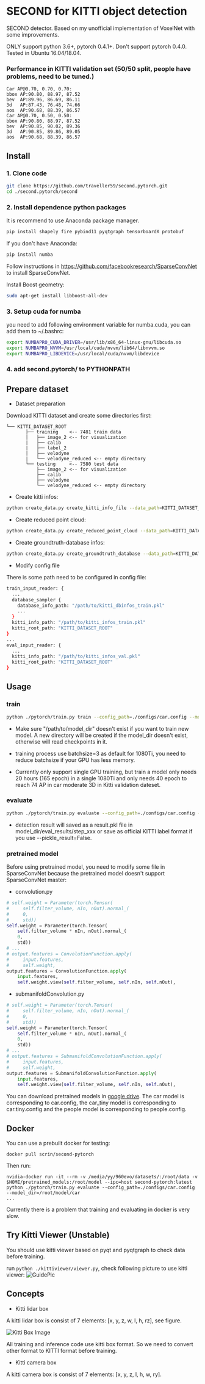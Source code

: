 # SECOND for KITTI object detection
SECOND detector. Based on my unofficial implementation of VoxelNet with some improvements.

ONLY support python 3.6+, pytorch 0.4.1+. Don't support pytorch 0.4.0. Tested in Ubuntu 16.04/18.04.

### Performance in KITTI validation set (50/50 split, people have problems, need to be tuned.)

```
Car AP@0.70, 0.70, 0.70:
bbox AP:90.80, 88.97, 87.52
bev  AP:89.96, 86.69, 86.11
3d   AP:87.43, 76.48, 74.66
aos  AP:90.68, 88.39, 86.57
Car AP@0.70, 0.50, 0.50:
bbox AP:90.80, 88.97, 87.52
bev  AP:90.85, 90.02, 89.36
3d   AP:90.85, 89.86, 89.05
aos  AP:90.68, 88.39, 86.57
```

## Install

### 1. Clone code

```bash
git clone https://github.com/traveller59/second.pytorch.git
cd ./second.pytorch/second
```

### 2. Install dependence python packages

It is recommend to use Anaconda package manager.

```bash
pip install shapely fire pybind11 pyqtgraph tensorboardX protobuf
```

If you don't have Anaconda:

```bash
pip install numba
```

Follow instructions in https://github.com/facebookresearch/SparseConvNet to install SparseConvNet.

Install Boost geometry:

```bash
sudo apt-get install libboost-all-dev
```


### 3. Setup cuda for numba

you need to add following environment variable for numba.cuda, you can add them to ~/.bashrc:

```bash
export NUMBAPRO_CUDA_DRIVER=/usr/lib/x86_64-linux-gnu/libcuda.so
export NUMBAPRO_NVVM=/usr/local/cuda/nvvm/lib64/libnvvm.so
export NUMBAPRO_LIBDEVICE=/usr/local/cuda/nvvm/libdevice
```

### 4. add second.pytorch/ to PYTHONPATH

## Prepare dataset

* Dataset preparation

Download KITTI dataset and create some directories first:

```plain
└── KITTI_DATASET_ROOT
       ├── training    <-- 7481 train data
       |   ├── image_2 <-- for visualization
       |   ├── calib
       |   ├── label_2
       |   ├── velodyne
       |   └── velodyne_reduced <-- empty directory
       └── testing     <-- 7580 test data
           ├── image_2 <-- for visualization
           ├── calib
           ├── velodyne
           └── velodyne_reduced <-- empty directory
```

* Create kitti infos:

```bash
python create_data.py create_kitti_info_file --data_path=KITTI_DATASET_ROOT
```

* Create reduced point cloud:

```bash
python create_data.py create_reduced_point_cloud --data_path=KITTI_DATASET_ROOT
```

* Create groundtruth-database infos:

```bash
python create_data.py create_groundtruth_database --data_path=KITTI_DATASET_ROOT
```

* Modify config file

There is some path need to be configured in config file:

```bash
train_input_reader: {
  ...
  database_sampler {
    database_info_path: "/path/to/kitti_dbinfos_train.pkl"
    ...
  }
  kitti_info_path: "/path/to/kitti_infos_train.pkl"
  kitti_root_path: "KITTI_DATASET_ROOT"
}
...
eval_input_reader: {
  ...
  kitti_info_path: "/path/to/kitti_infos_val.pkl"
  kitti_root_path: "KITTI_DATASET_ROOT"
}
```

## Usage

### train

```bash
python ./pytorch/train.py train --config_path=./configs/car.config --model_dir=/path/to/model_dir
```

* Make sure "/path/to/model_dir" doesn't exist if you want to train new model. A new directory will be created if the model_dir doesn't exist, otherwise will read checkpoints in it.

* training process use batchsize=3 as default for 1080Ti, you need to reduce batchsize if your GPU has less memory.

* Currently only support single GPU training, but train a model only needs 20 hours (165 epoch) in a single 1080Ti and only needs 40 epoch to reach 74 AP in car moderate 3D in Kitti validation dateset.

### evaluate

```bash
python ./pytorch/train.py evaluate --config_path=./configs/car.config --model_dir=/path/to/model_dir
```

* detection result will saved as a result.pkl file in model_dir/eval_results/step_xxx or save as official KITTI label format if you use --pickle_result=False.

### pretrained model

Before using pretrained model, you need to modify some file in SparseConvNet because the pretrained model doesn't support SparseConvNet master:

* convolution.py
```Python
# self.weight = Parameter(torch.Tensor(
#     self.filter_volume, nIn, nOut).normal_(
#     0,
#     std))
self.weight = Parameter(torch.Tensor(
    self.filter_volume * nIn, nOut).normal_(
    0,
    std))
# ...
# output.features = ConvolutionFunction.apply(
#     input.features,
#     self.weight,
output.features = ConvolutionFunction.apply(
    input.features,
    self.weight.view(self.filter_volume, self.nIn, self.nOut),
```

* submanifoldConvolution.py
```Python
# self.weight = Parameter(torch.Tensor(
#     self.filter_volume, nIn, nOut).normal_(
#     0,
#     std))
self.weight = Parameter(torch.Tensor(
    self.filter_volume * nIn, nOut).normal_(
    0,
    std))
# ...
# output.features = SubmanifoldConvolutionFunction.apply(
#     input.features,
#     self.weight,
output.features = SubmanifoldConvolutionFunction.apply(
    input.features,
    self.weight.view(self.filter_volume, self.nIn, self.nOut),
```

You can download pretrained models in [google drive](https://drive.google.com/open?id=1eblyuILwbxkJXfIP5QlALW5N_x5xJZhL). The car model is corresponding to car.config, the car_tiny model is corresponding to car.tiny.config and the people model is corresponding to people.config.

## Docker

You can use a prebuilt docker for testing:
```
docker pull scrin/second-pytorch 
```
Then run:
```
nvidia-docker run -it --rm -v /media/yy/960evo/datasets/:/root/data -v $HOME/pretrained_models:/root/model --ipc=host second-pytorch:latest
python ./pytorch/train.py evaluate --config_path=./configs/car.config --model_dir=/root/model/car
...
```

Currently there is a problem that training and evaluating in docker is very slow.

## Try Kitti Viewer (Unstable)

You should use kitti viewer based on pyqt and pyqtgraph to check data before training.

run ```python ./kittiviewer/viewer.py```, check following picture to use kitti viewer:
![GuidePic](https://raw.githubusercontent.com/traveller59/second.pytorch/master/images/simpleguide.png)

## Concepts


* Kitti lidar box

A kitti lidar box is consist of 7 elements: [x, y, z, w, l, h, rz], see figure.

![Kitti Box Image](https://raw.githubusercontent.com/traveller59/second.pytorch/master/images/kittibox.png)

All training and inference code use kitti box format. So we need to convert other format to KITTI format before training.

* Kitti camera box

A kitti camera box is consist of 7 elements: [x, y, z, l, h, w, ry].
